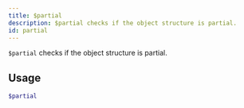 ```yaml
---
title: $partial 
description: $partial checks if the object structure is partial.
id: partial
---
```


`$partial` checks if the object structure is partial.

## Usage

```php
$partial
```
